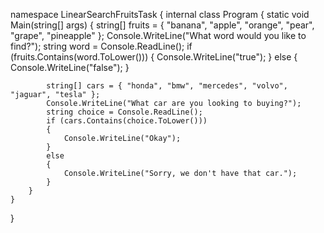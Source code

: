 namespace LinearSearchFruitsTask
{
    internal class Program
    {
        static void Main(string[] args)
        {
            string[] fruits = { "banana", "apple", "orange", "pear", "grape", "pineapple" };
            Console.WriteLine("What word would you like to find?");
            string word = Console.ReadLine();
            if (fruits.Contains(word.ToLower()))
            {
                Console.WriteLine("true");
            }
            else
            {
                Console.WriteLine("false");
            }

            string[] cars = { "honda", "bmw", "mercedes", "volvo", "jaguar", "tesla" };
            Console.WriteLine("What car are you looking to buying?");
            string choice = Console.ReadLine();
            if (cars.Contains(choice.ToLower()))
            {
                Console.WriteLine("Okay");
            }
            else
            {
                Console.WriteLine("Sorry, we don't have that car.");
            }
        }
    }
}
